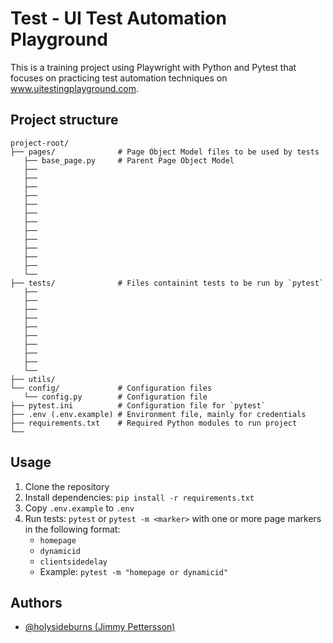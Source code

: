 
# Test - UI Test Automation Playground
This is a training project using Playwright with Python and Pytest that focuses on practicing test automation techniques on www.uitestingplayground.com.

## Project structure
```
project-root/
├── pages/              # Page Object Model files to be used by tests
   ├── base_page.py     # Parent Page Object Model
   ├── 
   ├── 
   ├── 
   ├── 
   ├── 
   ├── 
   ├── 
   ├── 
   ├── 
   ├── 
   ├── 
   ├── 
   └── 
├── tests/              # Files containint tests to be run by `pytest`
   ├── 
   ├── 
   ├── 
   ├── 
   ├── 
   ├── 
   ├── 
   ├── 
   ├── 
   └── 
├── utils/
└── config/             # Configuration files
   └── config.py        # Configuration file
├── pytest.ini          # Configuration file for `pytest`
├── .env (.env.example) # Environment file, mainly for credentials
├── requirements.txt    # Required Python modules to run project
└──
```
## Usage
1. Clone the repository
2. Install dependencies: `pip install -r requirements.txt`
3. Copy `.env.example` to `.env`
4. Run tests: `pytest` or `pytest -m <marker>` with one or more page markers in the following format:
   - `homepage`
   - `dynamicid`
   - `clientsidedelay`
   - Example: `pytest -m "homepage or dynamicid"`

## Authors
- [@holysideburns (Jimmy Pettersson)](https://github.com/holysideburns)

